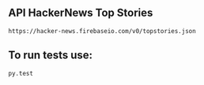 ## API HackerNews Top Stories

    https://hacker-news.firebaseio.com/v0/topstories.json
    
## To run tests use:

    py.test